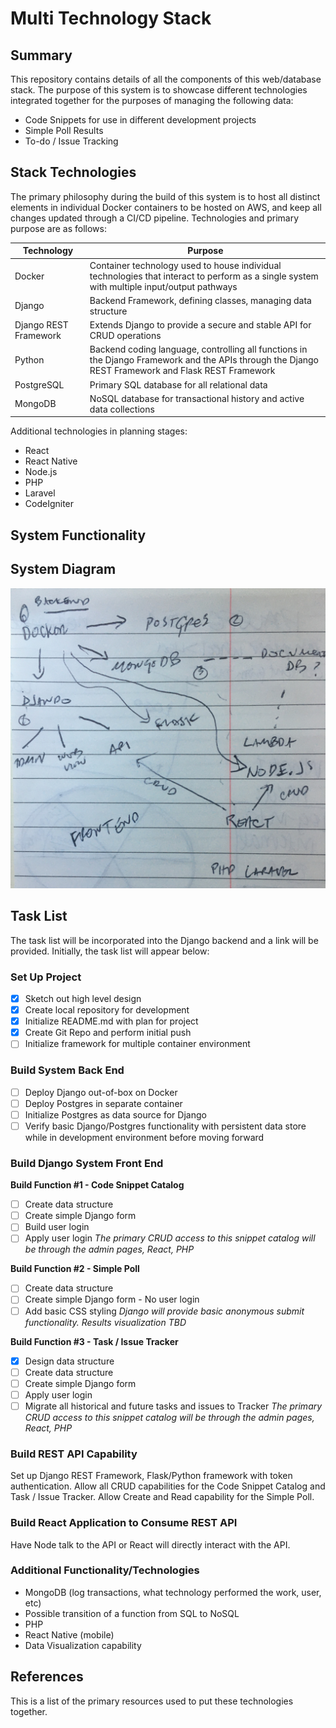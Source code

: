 # Multi Technology Stack

## Summary

This repository contains details of all the components of this web/database stack. The purpose of this system is to showcase different technologies integrated together for the purposes of managing the following data:

- Code Snippets for use in different development projects
- Simple Poll Results
- To-do / Issue Tracking

## Stack Technologies

The primary philosophy during the build of this system is to host all distinct elements in individual Docker containers to be hosted on AWS, and keep all changes updated through a CI/CD pipeline.  Technologies and primary purpose are as follows:

| Technology | Purpose |
| ----------- | ----------- |
| Docker | Container technology used to house individual technologies that interact to perform as a single system with multiple input/output pathways |
| Django | Backend Framework, defining classes, managing data structure |
|Django REST Framework | Extends Django to provide a secure and stable API for CRUD operations |
| Python | Backend coding language, controlling all functions in the Django Framework and the APIs through the Django REST Framework and Flask REST Framework |
| PostgreSQL | Primary SQL database for all relational data |
| MongoDB | NoSQL database for transactional history and active data collections |

Additional technologies in planning stages: 

- React
- React Native
- Node.js
- PHP
- Laravel
- CodeIgniter


## System Functionality

## System Diagram

![very scientific diagram goes here](assets/sysDiagram.jpg)

## Task List

The task list will be incorporated into the Django backend and a link will be provided.  Initially, the task list will appear below:

### Set Up Project
- [x] Sketch out high level design
- [x] Create local repository for development
- [x] Initialize README.md with plan for project
- [X] Create Git Repo and perform initial push
- [ ] Initialize framework for multiple container environment

### Build System Back End
- [ ] Deploy Django out-of-box on Docker
- [ ] Deploy Postgres in separate container
- [ ] Initialize Postgres as data source for Django
- [ ] Verify basic Django/Postgres functionality with persistent data store while in development environment before moving forward

### Build Django System Front End

**Build Function #1 - Code Snippet Catalog**
- [ ] Create data structure
- [ ] Create simple Django form
- [ ] Build user login
- [ ] Apply user login
*The primary CRUD access to this snippet catalog will be through the admin pages, React, PHP*

**Build Function #2 - Simple Poll**
- [ ] Create data structure
- [ ] Create simple Django form - No user login
- [ ] Add basic CSS styling
*Django will provide basic anonymous submit functionality.  Results visualization TBD*

**Build Function #3 - Task / Issue Tracker**
- [x] Design data structure
- [ ] Create data structure
- [ ] Create simple Django form
- [ ] Apply user login
- [ ] Migrate all historical and future tasks and issues to Tracker
*The primary CRUD access to this snippet catalog will be through the admin pages, React, PHP*

### Build REST API Capability

Set up Django REST Framework, Flask/Python framework with token authentication.  Allow all CRUD capabilities for the Code Snippet Catalog and Task / Issue Tracker.  Allow Create and Read capability for the Simple Poll.

### Build React Application to Consume REST API

Have Node talk to the API or React will directly interact with the API. 

### Additional Functionality/Technologies

- MongoDB (log transactions, what technology performed the work, user, etc)
- Possible transition of a function from SQL to NoSQL
- PHP
- React Native (mobile)
- Data Visualization capability

## References

This is a list of the primary resources used to put these technologies together.